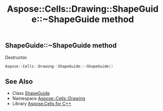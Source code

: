 ﻿---
title: Aspose::Cells::Drawing::ShapeGuide::~ShapeGuide method
linktitle: ~ShapeGuide
second_title: Aspose.Cells for C++ API Reference
description: 'Aspose::Cells::Drawing::ShapeGuide::~ShapeGuide method. Destructor in C++.'
type: docs
weight: 200
url: /cpp/aspose.cells.drawing/shapeguide/~shapeguide/
---
## ShapeGuide::~ShapeGuide method


Destructor.

```cpp
Aspose::Cells::Drawing::ShapeGuide::~ShapeGuide()
```

## See Also

* Class [ShapeGuide](../)
* Namespace [Aspose::Cells::Drawing](../../)
* Library [Aspose.Cells for C++](../../../)
